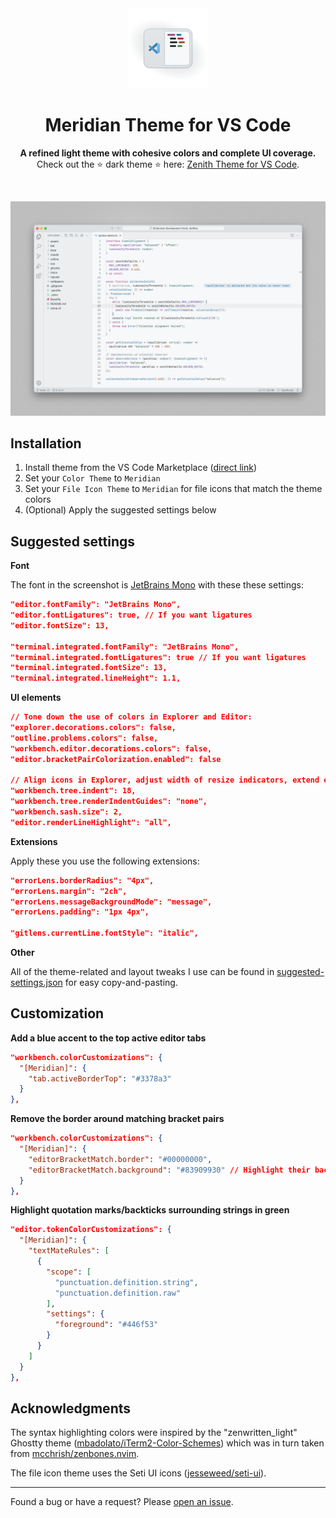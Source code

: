 <div align="center">
  <img src="assets/icon-transparent.png" alt="Meridian Icon" width="128">
  <h1>Meridian Theme for VS Code</h1>
  <p>
    <strong>A refined light theme with cohesive colors and complete UI coverage.</strong>
    <br>
    Check out the ⭐ dark theme ⭐ here: <a href="https://marketplace.visualstudio.com/items?itemName=britown.vscode-theme-zenith">Zenith Theme for VS Code</a>.
  </p>
  <br>
</div>

![Meridian Screenshot](assets/screenshot.png)

## Installation

1. Install theme from the VS Code Marketplace ([direct link](https://marketplace.visualstudio.com/items?itemName=britown.vscode-theme-meridian))
2. Set your `Color Theme` to `Meridian`
3. Set your `File Icon Theme` to `Meridian` for file icons that match the theme colors
4. (Optional) Apply the suggested settings below

## Suggested settings

**Font**

The font in the screenshot is [JetBrains Mono](https://www.jetbrains.com/lp/mono/) with these these settings:

```json
"editor.fontFamily": "JetBrains Mono",
"editor.fontLigatures": true, // If you want ligatures
"editor.fontSize": 13,

"terminal.integrated.fontFamily": "JetBrains Mono",
"terminal.integrated.fontLigatures": true // If you want ligatures
"terminal.integrated.fontSize": 13,
"terminal.integrated.lineHeight": 1.1,
```

**UI elements**

```json
// Tone down the use of colors in Explorer and Editor:
"explorer.decorations.colors": false,
"outline.problems.colors": false,
"workbench.editor.decorations.colors": false,
"editor.bracketPairColorization.enabled": false

// Align icons in Explorer, adjust width of resize indicators, extend editor line highlight into gutter
"workbench.tree.indent": 18,
"workbench.tree.renderIndentGuides": "none",
"workbench.sash.size": 2,
"editor.renderLineHighlight": "all",
```

**Extensions**

Apply these you use the following extensions:

```json
"errorLens.borderRadius": "4px",
"errorLens.margin": "2ch",
"errorLens.messageBackgroundMode": "message",
"errorLens.padding": "1px 4px",

"gitlens.currentLine.fontStyle": "italic",
```

**Other**

All of the theme-related and layout tweaks I use can be found in [suggested-settings.json](https://github.com/bkuzmanoski/vscode-theme-meridian/blob/main/suggested-settings.json) for easy copy-and-pasting.

## Customization

**Add a blue accent to the top active editor tabs**

```json
"workbench.colorCustomizations": {
  "[Meridian]": {
    "tab.activeBorderTop": "#3378a3"
  }
},
```

**Remove the border around matching bracket pairs**

```json
"workbench.colorCustomizations": {
  "[Meridian]": {
    "editorBracketMatch.border": "#00000000",
    "editorBracketMatch.background": "#83909930" // Highlight their background color instead
  }
},
```

**Highlight quotation marks/backticks surrounding strings in green**

```json
"editor.tokenColorCustomizations": {
  "[Meridian]": {
    "textMateRules": [
      {
        "scope": [
          "punctuation.definition.string",
          "punctuation.definition.raw"
        ],
        "settings": {
          "foreground": "#446f53"
        }
      }
    ]
  }
},
```

## Acknowledgments

The syntax highlighting colors were inspired by the "zenwritten_light" Ghostty theme ([mbadolato/iTerm2-Color-Schemes](https://github.com/mbadolato/iTerm2-Color-Schemes)) which was in turn taken from [mcchrish/zenbones.nvim](https://github.com/mcchrish/zenbones.nvim).

The file icon theme uses the Seti UI icons ([jesseweed/seti-ui](https://github.com/jesseweed/seti-ui)).

---

Found a bug or have a request? Please [open an issue](https://github.com/bkuzmanoski/vscode-theme-meridian/issues).
